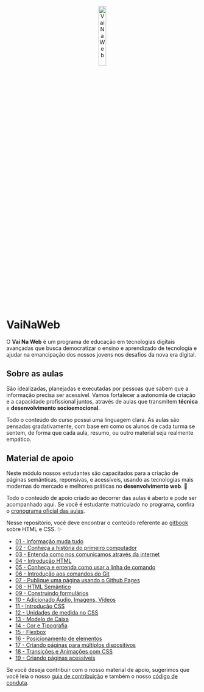 <p align="center">
  <img src="http://www.vainaweb.com.br/assets/logo.svg" width="20%" alt="VaiNaWeb">
</p>

# VaiNaWeb

O **Vai Na Web** é um programa de educação em tecnologias digitais avançadas que busca democratizar o ensino e aprendizado de tecnologia e ajudar na emancipação dos nossos jovens nos desafios da nova era digital.

## Sobre as aulas

São idealizadas, planejadas e executadas por pessoas que sabem que a informação precisa ser acessível. Vamos fortalecer a autonomia de criação e a capacidade profissional juntos, através de aulas que transmitem **técnica** e **desenvolvimento socioemocional**.

Todo o conteúdo do curso possui uma linguagem clara. As aulas são pensadas gradativamente, com base em como os alunos de cada turma se sentem, de forma que cada aula, resumo, ou outro material seja realmente empático.

## Material de apoio

Neste módulo nossos estudantes são capacitados para a criação de páginas semânticas, reponsivas, e acessíveis, usando as tecnologias mais modernas do mercado e melhores práticas no **desenvolvimento web**. :rocket:

Todo o conteúdo de apoio criado ao decorrer das aulas é aberto e pode ser acompanhado aqui. Se você é estudante matriculado no programa, confira o [cronograma oficial das aulas](https://docs.google.com/document/d/105rl_wwvvyoIO2EDXPLd5T1HeKxWszM4iZIN91lvt5g/edit?usp=sharing). 

Nesse repositório, você deve encontrar o conteúdo referente ao [gitbook](https://vainaweb.gitbooks.io/primeiros-passos-web) sobre HTML e CSS. :sparkles:

* [01 - Informação muda tudo](aulas/01/aula.md)
* [02 - Conheça a história do primeiro computador](aulas/02/aula.md)
* [03 - Entenda como nos comunicamos através da internet](aulas/03/aula.md)
* [04 - Introdução HTML](aulas/04/aula.md)
* [05 - Conheça e entenda como usar a linha de comando](aulas/05/aula.md)
* [06 - Introdução aos comandos do Git](aulas/06/aula.md)
* [07 - Publique uma página usando o Github Pages](aulas/07/aula.md)
* [08 - HTML Semântico](aulas/08/aula.md)
* [09 - Construindo formulários](aulas/09/aula.md)
* [10 - Adicionado Áudio, Imagens, Vídeos](aulas/10/aula.md)
* [11 - Introdução CSS](aulas/11/aula.md)
* [12 - Unidades de medida no CSS](aulas/12/aula.md)
* [13 - Modelo de Caixa](aulas/13/aula.md)
* [14 - Cor e Tipografia](aulas/14/aula.md)
* [15 - Flexbox](aulas/15/aula.md)
* [16 - Posicionamento de elementos](aulas/16/aula.md)
* [17 - Criando páginas para múltiplos dispositivos](aulas/17/aula.md)
* [18 - Transições e Animações com CSS](aulas/18/aula.md)
* [19 - Criando páginas acessíveis](aulas/19/aula.md)

Se você deseja contribuir com o nosso material de apoio, sugerimos que você leia o nosso [guia de contribuição](CONTRIBUTING.md) e também o nosso [código de conduta](CODE_OF_CONDUCT.md).

